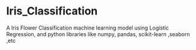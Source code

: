 # Iris_Classification
A Iris Flower Classification  machine learning model using Logistic Regression, and python libraries like numpy, pandas, scikit-learn ,seaborn ,etc

